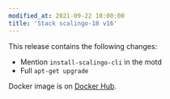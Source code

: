 ```yaml
---
modified_at: 2021-09-22 10:00:00
title: 'Stack scalingo-18 v16'
---
```


This release contains the following changes:

* Mention `install-scalingo-cli` in the motd
* Full `apt-get upgrade`

Docker image is on [Docker Hub](https://hub.docker.com/r/scalingo/scalingo-18).
